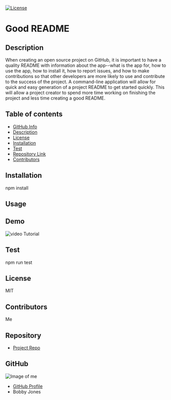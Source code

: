 
[![License](http://img.shields.io/:license-MIT-blue.svg)](http://doge.mit-license.org)

# **Good README**

## Description

When creating an open source project on GitHub, it is important to have a quality README with information about the app--what is the app for, how to use the app, how to install it, how to report issues, and how to make contributions so that other developers are more likely to use and contribute to the success of the project. A command-line application will allow for quick and easy generation of a project README to get started quickly. This will allow a project creator to spend more time working on finishing the project and less time creating a good README.

## Table of contents

- [GitHub Info](#GitHub)
- [Description](#Description)
- [License](#License)
- [Installation](#Installation)
- [Test](#Test)
- [Repository Link](#Repository)
- [Contributors](#Contributors) 

## Installation

npm install

## Usage

## Demo

![video Tutorial](Video/GoodREADMEGenerator(Node).gif)

## Test

npm run test

## License

MIT

## Contributors

Me

## Repository

- [Project Repo](link)

## GitHub

![Image of me](https://avatars3.githubusercontent.com/u/64339522?v=4)
- [GitHub Profile](https://github.com/jones9682)
- Bobby Jones
  
  